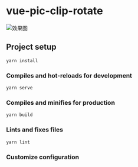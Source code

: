# vue-pic-clip-rotate

![效果图](https://github.com/quhongqiang/vue-pic-clip-rotate/src/img/GIF.gif)
## Project setup
```
yarn install
```

### Compiles and hot-reloads for development
```
yarn serve
```

### Compiles and minifies for production
```
yarn build
```

### Lints and fixes files
```
yarn lint
```

### Customize configuration

